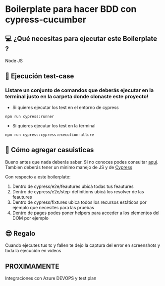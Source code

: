 # Boilerplate para hacer BDD con cypress-cucumber

## 💻 ¿Qué necesitas para ejecutar este Boilerplate ?
Node JS


## 🚀 Ejecución test-case
### Listare un conjunto de comandos que deberás ejecutar en la terminal justo en la carpeta donde clonaste este proyecto!

* Si quieres ejecutar los test en el entorno de cypress
````
npm run cypress:runner 
````

* Si quieres ejecutar los test en la terminal
````
npm run cypress:cypress:execution-allure
````


## 🔦 Cómo agregar casuisticas

Bueno antes que nada deberás saber. Si no conoces podes consultar [aquí](https://cucumber.io/docs/gherkin/reference/). Tambien deberás tener un mínimo manejo de JS y de [Cypress](https://docs.cypress.io/guides/end-to-end-testing/writing-your-first-end-to-end-test)

Con respecto a este boilerplate:
1. Dentro de cypress/e2e/feautures ubicá todas tus feautures 
2. Dentro de cypress/e2e/step-definitions ubicá los resolver de las feautures
3. Dentro de cypress/fixtures ubica todos los recursos estáticos por ejemplo que necesites para las pruebas
4. Dentro de pages podes poner helpers para acceder a los elementos del DOM por ejemplo


## 😎 Regalo
Cuando ejecutes tus tc y fallen te dejo la captura del error en screenshots y toda la ejecución en videos

## PROXIMAMENTE
Integraciones con Azure DEVOPS y test plan
